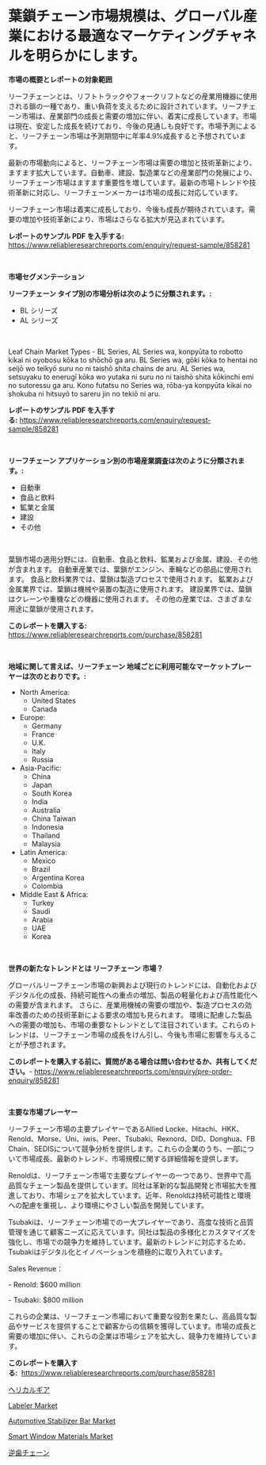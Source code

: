 <p><h1>葉鎖チェーン市場規模は、グローバル産業における最適なマーケティングチャネルを明らかにします。</h1></p><p><strong>市場の概要とレポートの対象範囲</strong></p>
<p><p>リーフチェーンとは、リフトトラックやフォークリフトなどの産業用機器に使用される鎖の一種であり、重い負荷を支えるために設計されています。リーフチェーン市場は、産業部門の成長と需要の増加に伴い、着実に成長しています。市場は現在、安定した成長を続けており、今後の見通しも良好です。市場予測によると、リーフチェーン市場は予測期間中に年率4.9%成長すると予想されています。</p><p>最新の市場動向によると、リーフチェーン市場は需要の増加と技術革新により、ますます拡大しています。自動車、建設、製造業などの産業部門の発展により、リーフチェーン市場はますます重要性を増しています。最新の市場トレンドや技術革新に対応し、リーフチェーンメーカーは市場の成長に対応しています。</p><p>リーフチェーン市場は着実に成長しており、今後も成長が期待されています。需要の増加や技術革新により、市場はさらなる拡大が見込まれています。</p></p>
<p><strong>レポートのサンプル PDF を入手する:</strong> <a href="https://www.reliableresearchreports.com/enquiry/request-sample/858281">https://www.reliableresearchreports.com/enquiry/request-sample/858281</a></p>
<p>&nbsp;</p>
<p><strong>市場セグメンテーション</strong></p>
<p><strong>リーフチェーン タイプ別の市場分析は次のように分類されます。:</strong></p>
<p><ul><li>BL シリーズ</li><li>AL シリーズ</li></ul></p>
<p>&nbsp;</p>
<p><p>Leaf Chain Market Types - BL Series, AL Series wa, konpyūta to robotto kikai ni oyobosu kōka to shōchō ga aru. BL Series wa, gōki kōka to hentai no seijō wo teikyō suru no ni taishō shita chains de aru. AL Series wa, setsuyaku to enerugī kōka wo yutaka ni suru no ni taishō shita kōkinchi emi no sutoressu ga aru. Kono futatsu no Series wa, rōba-ya konpyūta kikai no shokuba ni hitsuyō to sareru jin no tekiō ni aru.</p></p>
<p><strong>レポートのサンプル PDF を入手する:</strong>&nbsp;<a href="https://www.reliableresearchreports.com/enquiry/request-sample/858281">https://www.reliableresearchreports.com/enquiry/request-sample/858281</a></p>
<p>&nbsp;</p>
<p><strong> リーフチェーン アプリケーション別の市場産業調査は次のように分類されます。:</strong></p>
<p><ul><li>自動車</li><li>食品と飲料</li><li>鉱業と金属</li><li>建設</li><li>その他</li></ul></p>
<p>&nbsp;</p>
<p><p>葉鎖市場の適用分野には、自動車、食品と飲料、鉱業および金属、建設、その他が含まれます。 自動車産業では、葉鎖がエンジン、車輪などの部品に使用されます。 食品と飲料業界では、葉鎖は製造プロセスで使用されます。 鉱業および金属業界では、葉鎖は機械や装置の製造に使用されます。 建設業界では、葉鎖はクレーンや重機などの機器に使用されます。 その他の産業では、さまざまな用途に葉鎖が使用されます。</p></p>
<p><strong>このレポートを購入する:</strong>&nbsp; <a href="https://www.reliableresearchreports.com/purchase/858281">https://www.reliableresearchreports.com/purchase/858281</a></p>
<p>&nbsp;</p>
<p><strong>地域に関して言えば、リーフチェーン 地域ごとに利用可能なマーケットプレーヤーは次のとおりです。:</strong></p>
<p><ul>
    <li>
        North America:
        <ul>
            <li>United States</li>
            <li>Canada</li>
        </ul>
    </li>
    <li>
        Europe:
        <ul>
            <li>Germany</li>
            <li>France</li>
            <li>U.K.</li>
            <li>Italy</li>
            <li>Russia</li>
        </ul>
    </li>
    <li>
        Asia-Pacific:
        <ul>
            <li>China</li>
            <li>Japan</li>
            <li>South Korea</li>
            <li>India</li>
            <li>Australia</li>
            <li>China Taiwan</li>
            <li>Indonesia</li>
            <li>Thailand</li>
            <li>Malaysia</li>
        </ul>
    </li>
    <li>
        Latin America:
        <ul>
            <li>Mexico</li>
            <li>Brazil</li>
            <li>Argentina Korea</li>
            <li>Colombia</li>
        </ul>
    </li>
    <li>
        Middle East & Africa:
        <ul>
            <li>Turkey</li>
            <li>Saudi</li>
            <li>Arabia</li>
            <li>UAE</li>
            <li>Korea</li>
        </ul>
    </li>
    </ul></p>
<p>&nbsp;</p>
<p><strong>世界の新たなトレンドとは リーフチェーン 市場？</strong></p>
<p><p>グローバルリーフチェーン市場の新興および現行のトレンドには、自動化およびデジタル化の成長、持続可能性への重点の増加、製品の軽量化および高性能化への需要が含まれます。 さらに、産業用機械の需要の増加や、製造プロセスの効率改善のための技術革新による要求の増加も見られます。 環境に配慮した製品への需要の増加も、市場の重要なトレンドとして注目されています。これらのトレンドは、リーフチェーン市場の成長をけん引し、今後も市場に影響を与えることが予想されます。</p></p>
<p><strong>このレポートを購入する前に、質問がある場合は問い合わせるか、共有してください。</strong>- <a href="https://www.reliableresearchreports.com/enquiry/pre-order-enquiry/858281">https://www.reliableresearchreports.com/enquiry/pre-order-enquiry/858281</a></p>
<p>&nbsp;</p>
<p><strong>主要な市場プレーヤー</strong></p>
<p><p>リーフチェーン市場の主要プレイヤーであるAllied Locke、Hitachi、HKK、Renold、Morse、Uni、iwis、Peer、Tsubaki、Rexnord、DID、Donghua、FB Chain、SEDISについて競争分析を提供します。これらの企業のうち、一部について市場成長、最新のトレンド、市場規模に関する詳細情報を提供します。</p><p>Renoldは、リーフチェーン市場で主要なプレイヤーの一つであり、世界中で高品質なチェーン製品を提供しています。同社は革新的な製品開発と市場拡大を推進しており、市場シェアを拡大しています。近年、Renoldは持続可能性と環境への配慮を重視し、より環境にやさしい製品を開発しています。</p><p>Tsubakiは、リーフチェーン市場での一大プレイヤーであり、高度な技術と品質管理を通じて顧客ニーズに応えています。同社は製品の多様化とカスタマイズを強化し、市場での競争力を維持しています。最新のトレンドに対応するため、Tsubakiはデジタル化とイノベーションを積極的に取り入れています。</p><p>Sales Revenue：</p><p>- Renold: $600 million</p><p>- Tsubaki: $800 million</p><p>これらの企業は、リーフチェーン市場において重要な役割を果たし、高品質な製品やサービスを提供することで顧客からの信頼を獲得しています。市場の成長と需要の増加に伴い、これらの企業は市場シェアを拡大し、競争力を維持しています。</p></p>
<p><strong>このレポートを購入する:</strong>&nbsp;&nbsp;<a href="https://www.reliableresearchreports.com/purchase/858281">https://www.reliableresearchreports.com/purchase/858281</a></p>
<p><p><a href="https://github.com/joaejkdzgyljvo6/Market-Research-Report-List-1/blob/main/82673779369.md">ヘリカルギア</a></p><p><a href="https://view.publitas.com/reportprime-1/labeler-market-size-global-industry-overview-market-segmentation-and-forecast-2024-to-2031/">Labeler Market</a></p><p><a href="https://issuu.com/reportprime-2/docs/automotive-stabilizer-bar-market-size-2030.pptx">Automotive Stabilizer Bar Market</a></p><p><a href="https://zircon-bluebell-299.notion.site/Smart-Window-Materials-Market-Size-Reflecting-a-Forecast-Till-2031-Market-By-Type-By-Application-a-5018bb553cbd44afa8d94290b7284c1b">Smart Window Materials Market</a></p><p><a href="https://github.com/NashBeahan2023/Market-Research-Report-List-1/blob/main/44630779370.md">逆歯チェーン</a></p></p>